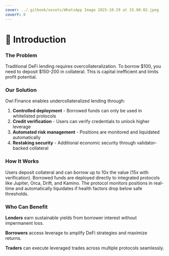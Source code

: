 ```yaml
---
cover: ../.gitbook/assets/WhatsApp Image 2025-10-29 at 15.00.02.jpeg
coverY: 0
---
```


# 🙏 Introduction

### The Problem

Traditional DeFi lending requires overcollateralization. To borrow $100, you need to deposit $150-200 in collateral. This is capital inefficient and limits profit potential.

### Our Solution

Owl Finance enables undercollateralized lending through:

1. **Controlled deployment** - Borrowed funds can only be used in whitelisted protocols
2. **Credit verification** - Users can verify credentials to unlock higher leverage
3. **Automated risk management** - Positions are monitored and liquidated automatically
4. **Restaking security** - Additional economic security through validator-backed collateral

### How It Works

Users deposit collateral and can borrow up to 10x the value (15x with verification). Borrowed funds are deployed directly to integrated protocols like Jupiter, Orca, Drift, and Kamino. The protocol monitors positions in real-time and automatically liquidates if health factors drop below safe thresholds.

### Who Can Benefit

**Lenders** earn sustainable yields from borrower interest without impermanent loss.

**Borrowers** access leverage to amplify DeFi strategies and maximize returns.

**Traders** can execute leveraged trades across multiple protocols seamlessly.
